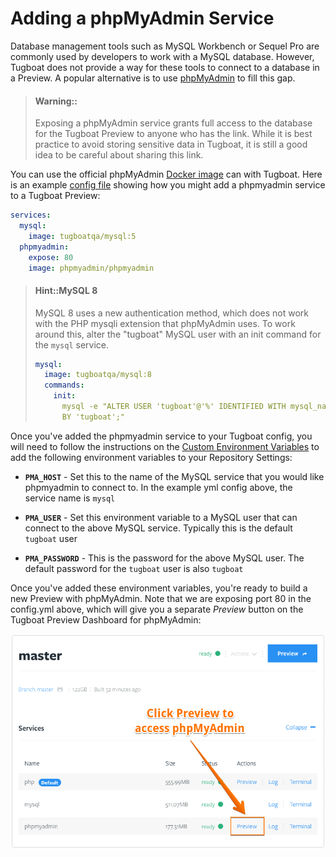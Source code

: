 # Adding a phpMyAdmin Service

Database management tools such as MySQL Workbench or Sequel Pro are commonly
used by developers to work with a MySQL database. However, Tugboat does not
provide a way for these tools to connect to a database in a Preview. A popular
alternative is to use [phpMyAdmin](https://www.phpmyadmin.net/) to fill this
gap.

> #### Warning::
>
> Exposing a phpMyAdmin service grants full access to the database for the
> Tugboat Preview to anyone who has the link. While it is best practice to avoid
> storing sensitive data in Tugboat, it is still a good idea to be careful about
> sharing this link.

You can use the official phpMyAdmin
[Docker image](https://hub.docker.com/r/phpmyadmin/phpmyadmin) can with Tugboat.
Here is an example
[config file](../../setting-up-tugboat/index.md#create-a-tugboat-config-file)
showing how you might add a phpmyadmin service to a Tugboat Preview:

```yaml
services:
  mysql:
    image: tugboatqa/mysql:5
  phpmyadmin:
    expose: 80
    image: phpmyadmin/phpmyadmin
```

> #### Hint::MySQL 8
>
> MySQL 8 uses a new authentication method, which does not work with the PHP
> mysqli extension that phpMyAdmin uses. To work around this, alter the
> "tugboat" MySQL user with an init command for the `mysql` service.
>
> ```yaml
> mysql:
>   image: tugboatqa/mysql:8
>   commands:
>     init:
>       mysql -e "ALTER USER 'tugboat'@'%' IDENTIFIED WITH mysql_native_password
>       BY 'tugboat';"
> ```

Once you've added the phpmyadmin service to your Tugboat config, you will need
to follow the instructions on the
[Custom Environment Variables](../../setting-up-services/index.md#custom-environment-variables)
to add the following environment variables to your Repository Settings:

- **`PMA_HOST`** - Set this to the name of the MySQL service that you would like
  phpmyadmin to connect to. In the example yml config above, the service name is
  `mysql`

- **`PMA_USER`** - Set this environment variable to a MySQL user that can
  connect to the above MySQL service. Typically this is the default `tugboat`
  user

- **`PMA_PASSWORD`** - This is the password for the above MySQL user. The
  default password for the `tugboat` user is also `tugboat`

Once you've added these environment variables, you're ready to build a new
Preview with phpMyAdmin. Note that we are exposing port 80 in the config.yml
above, which will give you a separate _Preview_ button on the Tugboat Preview
Dashboard for phpMyAdmin:

![Click Preview to access phpMyAdmin](_images/preview.png)
